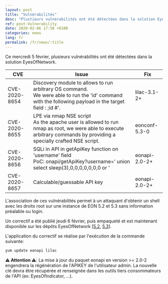 ```yaml
---
layout: post
title: "Vulnérabilités"
desc: "Plustieurs vulnérabilités ont été détectées dans la solution EyesOfNetwork, les correctifs sont disponibles."
ref: post-Vulnerability
date: 2020-02-06 17:58 +0100
categories: news
lang: fr
permalink: /fr/news/:title
---
```


Ce mercredi 5 février, plusieurs vulnérabilités ont été détectées dans la solution EyesOfNetwork.

| CVE | Issue | Fix |
| --- | --- | --- |
| CVE-2020-8654 | Discovery module to allows to run arbitrary OS command. <br>We were able to run the 'id' command with the following payload in the target field : ;id #'. | lilac-3.1-2+ |
| CVE-2020-8655 | LPE via nmap NSE script<br>As the apache user is allowed to run nmap as root, we were able to execute arbitrary commands by providing a specially crafted NSE script. | eonconf-5.3-0 |
| CVE-2020-8656 | SQLi in API in getApiKey function on 'username' field<br>PoC: onapi/getApiKey?username=' union select sleep(3),0,0,0,0,0,0,0 or ' | eonapi-2.0-2+ |
| CVE-2020-8657 | Calculable/guessable API key | eonapi-2.0-2+ |

L'association de ces vulnérabilités permet à un attaquant d'obtenir 
un shell avec les droits root sur une instance de EON 5.2 et 5.3 sans 
information préalable ou login.

Un correctif a été publié jeudi 6 février, puis empaqueté et est maintenant disponible sur les dépôts EyesOfNetwork [[5.2](https://download.eyesofnetwork.com/repos/5.2/updates/), [5.3](https://download.eyesofnetwork.com/repos/5.3/updates/)].

L'application du correctif se réalise par l'exécution de la commande suivante:

```bash
yum update eonapi lilac
```

**⚠ Attention ⚠**:
 La mise à jour du paquet eonapi en version >= 2.0-2 engendrera la 
régénération de l'APIKEY de l'utilisateur admin. La nouvelle clé devra 
être récupérée et renseignée dans les outils tiers consommateurs de 
l'API (ex: EyesOfIndicator, ...).